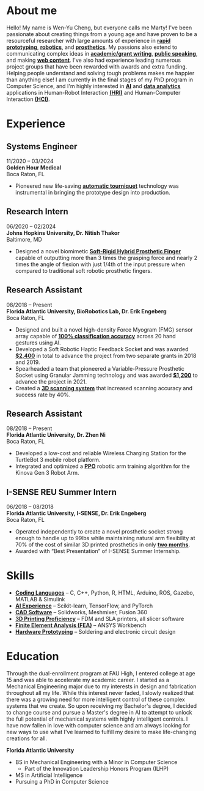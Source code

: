 # About me

Hello! My name is Wen-Yu Cheng, but everyone calls me Marty! I've been passionate about creating things from a young age and have proven to be a resourceful researcher with large amounts of experience in <ins>**rapid prototyping**</ins>, <ins>**robotics**</ins>, and <ins>**prosthetics**</ins>. My passions also extend to communicating complex ideas in <ins>**academic/grant writing**</ins>, <ins>**public speaking**</ins>, and making <ins>**web content**</ins>. I've also had experience leading numerous project groups that have been rewarded with awards and extra funding. Helping people understand and solving tough problems makes me happier than anything else! I am currently in the final stages of my PhD program in Computer Science, and I'm highly interested in <ins>**AI**</ins> and <ins>**data analytics**</ins> applications in Human-Robot Interaction **<ins>(HRI)</ins>** and Human-Computer Interaction **<ins>(HCI)</ins>**.

# Experience

## Systems Engineer 
11/2020 – 03/2024  
**Golden Hour Medical**  
Boca Raton, FL

- Pioneered new life-saving <ins>**automatic tourniquet**</ins> technology was instrumental in bringing the prototype design into production.



## Research Intern
06/2020 – 02/2024  
**Johns Hopkins University, Dr. Nitish Thakor**  
Baltimore, MD

- Designed a novel biomimetic <ins>**Soft-Rigid Hybrid Prosthetic Finger**</ins> capable of outputting more than 3 times the grasping force and nearly 2 times the angle of flexion with just 1/4th of the input pressure when compared to traditional soft robotic prosthetic fingers.



## Research Assistant
08/2018 – Present  
**Florida Atlantic University, BioRobotics Lab, Dr. Erik Engeberg**  
Boca Raton, FL

- Designed and built a novel high-density Force Myogram (FMG) sensor array capable of <ins>**100% classification accuracy**</ins> across 20 hand gestures using AI.
- Developed a Soft Robotic Haptic Feedback Socket and was awarded <ins>**$2,400**</ins> in total to advance the project from two separate grants in 2018 and 2019.
- Spearheaded a team that pioneered a Variable-Pressure Prosthetic Socket using Granular Jamming technology and was awarded <ins>**$1,200**</ins> to advance the project in 2021.
- Created a <ins>**3D scanning system**</ins> that increased scanning accuracy and success rate by 40%.


## Research Assistant
08/2018 – Present  
**Florida Atlantic University, Dr. Zhen Ni**  
Boca Raton, FL

- Developed a low-cost and reliable Wireless Charging Station for the TurtleBot 3 mobile robot platform.
- Integrated and optimized a <ins>**PPO**</ins> robotic arm training algorithm for the Kinova Gen 3 Robot Arm.



## I-SENSE REU Summer Intern
06/2018 – 08/2018  
**Florida Atlantic University, I-SENSE, Dr. Erik Engeberg**  
Boca Raton, FL

- Operated independently to create a novel prosthetic socket strong enough to handle up to 99lbs while maintaining natural arm flexibility at 70% of the cost of similar 3D printed prosthetics in only <ins>**two months**</ins>.
- Awarded with “Best Presentation” of I-SENSE Summer Internship.


# Skills

- <ins>**Coding Languages**</ins> – C, C++, Python, R, HTML, Arduino, ROS, Gazebo, MATLAB & Simulink
- <ins>**AI Experience**</ins> – Scikit-learn, TensorFlow, and PyTorch
- <ins>**CAD Software**</ins> – Solidworks, Meshmixer, Fusion 360
- <ins>**3D Printing Proficiency**</ins> – FDM and SLA printers, all slicer software
- <ins>**Finite Element Analysis (FEA)**</ins> – ANSYS Workbench
- <ins>**Hardware Prototyping**</ins> – Soldering and electronic circuit design

# Education

Through the dual-enrollment program at FAU High, I entered college at age 15 and was able to accelerate my academic career. I started as a Mechanical Engineering major due to my interests in design and fabrication throughout all my life. While this interest never faded, I slowly realized that there was a growing need for more intelligent control of these complex systems that we create. So upon receiving my Bachelor's degree, I decided to change course and pursue a Master's degree in AI to attempt to unlock the full potential of mechanical systems with highly intelligent controls. I have now fallen in love with computer science and am always looking for new ways to use what I've learned to fulfill my desire to make life-changing creations for all. 

**Florida Atlantic University**
- BS in Mechanical Engineering with a Minor in Computer Science
  - Part of the Innovation Leadership Honors Program (ILHP)
- MS in Artificial Intelligence
- Pursuing a PhD in Computer Science
